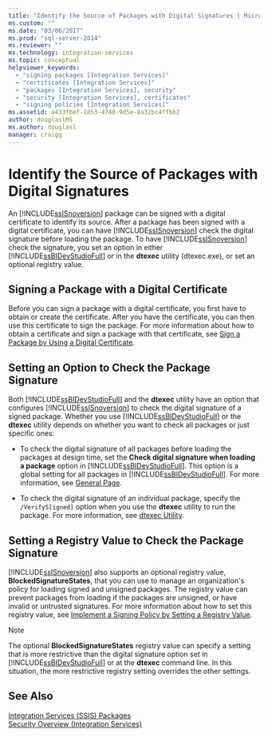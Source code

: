 ```yaml
---
title: "Identify the Source of Packages with Digital Signatures | Microsoft Docs"
ms.custom: ""
ms.date: "03/06/2017"
ms.prod: "sql-server-2014"
ms.reviewer: ""
ms.technology: integration-services
ms.topic: conceptual
helpviewer_keywords: 
  - "signing packages [Integration Services]"
  - "certificates [Integration Services]"
  - "packages [Integration Services], security"
  - "security [Integration Services], certificates"
  - "signing policies [Integration Services]"
ms.assetid: a433fbef-1853-4740-9d5e-8a32bc4ffbb2
author: douglaslMS
ms.author: douglasl
manager: craigg
---
```

# Identify the Source of Packages with Digital Signatures
  An [!INCLUDE[ssISnoversion](../../includes/ssisnoversion-md.md)] package can be signed with a digital certificate to identify its source. After a package has been signed with a digital certificate, you can have [!INCLUDE[ssISnoversion](../../includes/ssisnoversion-md.md)] check the digital signature before loading the package. To have [!INCLUDE[ssISnoversion](../../includes/ssisnoversion-md.md)] check the signature, you set an option in either [!INCLUDE[ssBIDevStudioFull](../../includes/ssbidevstudiofull-md.md)] or in the **dtexec** utility (dtexec.exe), or set an optional registry value.  
  
## Signing a Package with a Digital Certificate  
 Before you can sign a package with a digital certificate, you first have to obtain or create the certificate. After you have the certificate, you can then use this certificate to sign the package. For more information about how to obtain a certificate and sign a package with that certificate, see [Sign a Package by Using a Digital Certificate](../sign-a-package-by-using-a-digital-certificate.md).  
  
## Setting an Option to Check the Package Signature  
 Both [!INCLUDE[ssBIDevStudioFull](../../includes/ssbidevstudiofull-md.md)] and the **dtexec** utility have an option that configures [!INCLUDE[ssISnoversion](../../includes/ssisnoversion-md.md)] to check the digital signature of a signed package. Whether you use [!INCLUDE[ssBIDevStudioFull](../../includes/ssbidevstudiofull-md.md)] or the **dtexec** utility depends on whether you want to check all packages or just specific ones:  
  
-   To check the digital signature of all packages before loading the packages at design time, set the **Check digital signature when loading a package** option in [!INCLUDE[ssBIDevStudioFull](../../includes/ssbidevstudiofull-md.md)]. This option is a global setting for all packages in [!INCLUDE[ssBIDevStudioFull](../../includes/ssbidevstudiofull-md.md)]. For more information, see [General Page](../general-page-of-integration-services-designers-options.md).  
  
-   To check the digital signature of an individual package, specify the `/VerifyS[igned]` option when you use the **dtexec** utility to run the package. For more information, see [dtexec Utility](../packages/dtexec-utility.md).  
  
## Setting a Registry Value to Check the Package Signature  
 [!INCLUDE[ssISnoversion](../../includes/ssisnoversion-md.md)] also supports an optional registry value, **BlockedSignatureStates**, that you can use to manage an organization's policy for loading signed and unsigned packages. The registry value can prevent packages from loading if the packages are unsigned, or have invalid or untrusted signatures. For more information about how to set this registry value, see [Implement a Signing Policy by Setting a Registry Value](../implement-a-signing-policy-by-setting-a-registry-value.md).  
  
> [!NOTE]  
>  The optional **BlockedSignatureStates** registry value can specify a setting that is more restrictive than the digital signature option set in [!INCLUDE[ssBIDevStudioFull](../../includes/ssbidevstudiofull-md.md)] or at the **dtexec** command line. In this situation, the more restrictive registry setting overrides the other settings.  
  
## See Also  
 [Integration Services &#40;SSIS&#41; Packages](../integration-services-ssis-packages.md)   
 [Security Overview &#40;Integration Services&#41;](security-overview-integration-services.md)  
  
  
